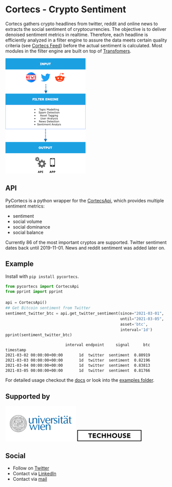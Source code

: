 # Cortecs - Crypto Sentiment

Cortecs gathers crypto headlines from twitter, reddit and online news to extracts the social sentiment of cryptocurrencies.
The objective is to deliver denoised sentiment metrics in realtime. Therefore, each headline is efficiently analyzed in a
filter engine to assure the data meets certain quality criteria (see [Cortecs Feed](https://cortecs.ai/chart)) before
the actual sentiment is calculated. Most modules in the filter engine are built on top
of [Transfomers](https://huggingface.co/transformers/).


![SNAP](https://github.com/cortecs-ai/pycortecs/blob/main/img/SNAP_Overview.png?raw=true "Title")

## API

PyCortecs is a python wrapper for the [CortecsApi](http://185.232.71.249:8002/redoc), which provides multiple sentiment metrics:

- sentiment
- social volume
- social dominance
- social balance

Currently 86 of the most important
cryptos are supported. Twitter sentiment dates back until 2019-11-01. News and reddit sentiment was added later on.
  
## Example

Install with `pip install pycortecs`.

```python
from pycortecs import CortecsApi
from pprint import pprint

api = CortecsApi()
## Get Bitcoin sentiment from Twitter
sentiment_twitter_btc = api.get_twitter_sentiment(since="2021-03-01",
                                                  until="2021-03-05",
                                                  asset='btc',
                                                  interval='1d')
pprint(sentiment_twitter_btc)
```

```
                          interval endpoint     signal      btc
timestamp                                                      
2021-03-02 00:00:00+00:00       1d  twitter  sentiment  0.80919
2021-03-03 00:00:00+00:00       1d  twitter  sentiment  0.82196
2021-03-04 00:00:00+00:00       1d  twitter  sentiment  0.83813
2021-03-05 00:00:00+00:00       1d  twitter  sentiment  0.81766

```

For detailed usage checkout the [docs](http://185.232.71.249:8002/docs#/) or look into
the [examples folder](https://github.com/cortecs-ai/pycortecs/tree/main/examples).

## Supported by

![University of Vienna](https://github.com/cortecs-ai/pycortecs/blob/main/img/UniVie.png "University of Vienna")
![Techhouse](https://github.com/cortecs-ai/pycortecs/blob/main/img/Techhouse.png "Techhouse")

## Social

- Follow on [Twitter](https://twitter.com/cortecs_ai)
- Contact via [LinkedIn](https://www.linkedin.com/company/cortecs-ai)
- Contact via [mail](mailto:office@cortecs.ai)






